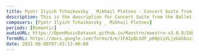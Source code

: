 ```yaml
---
title: Pyotr Ilyich Tchaikovsky _ Mikhail Pletnev - Concert Suite from the Ballet Nutcracker (1)
description: This is the description for Concert Suite from the Ballet Nutcracker by Pyotr Ilyich Tchaikovsky _ Mikhail Pletnev
composers: [Pyotr Ilyich Tchaikovsky _ Mikhail Pletnev]
periods: [Romantic]
audioURL: https://OpenMusicDataset.github.io/Maestro/maestro-v3.0.0/2004/MIDI-Unprocessed_SMF_16_R1_2004_01-08_ORIG_MID--AUDIO_16_R1_2004_13_Track13_wav.midi
formURL: https://docs.google.com/forms/d/e/1FAIpQLSdF_p60piyVLjyUaGbuz3uMO8kF_Jxk94N0Sr64G2f0d289RQ/viewform
date: 2021-08-08T07:43:13-06:00
---
```

